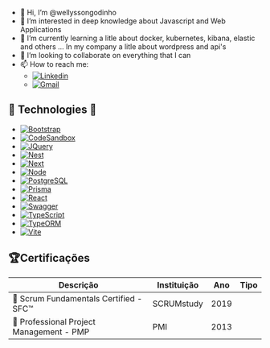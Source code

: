 

- 👋 Hi, I’m @wellyssongodinho
- 👀 I’m interested in deep knowledge about Javascript and Web Applications
- 🌱 I’m currently learning a litle about docker, kubernetes, kibana, elastic and others ... In my company a litle about wordpress and api's
- 💞️ I’m looking to collaborate on everything that I can
- 📫 How to reach me: 
  - [![Linkedin][Linkedin]][Linkedin-url]
  - [![Gmail][Gmail]][Gmail-url]


## :rocket: Technologies 🚀   

  
* [![Bootstrap][Bootstrap.com]][Bootstrap-url]
* [![CodeSandbox][CodeSandbox]][CodeSandbox-url]
* [![JQuery][JQuery.com]][JQuery-url]
* [![Nest][NestJS]][Nest-url]
* [![Next][Next.js]][Next-url]
* [![Node][Node.js]][Node-url]
* [![PostgreSQL][PostgreSQL]][PostgreSQL-url]
* [![Prisma][Prisma]][Prisma-url]
* [![React][React.js]][React-url]
* [![Swagger][Swagger]][Swagger-url]
* [![TypeScript][TypeScript.org]][TypeScript-url]
* [![TypeORM][TypeORM.io]][TypeORM-url]
* [![Vite][Vite.js]][Vite-url]

## 🏆Certificações

Descrição   | Instituição   | Ano | Tipo
--------- | --------- | ------ | ------
🏅 Scrum Fundamentals Certified - SFC™ | SCRUMstudy | 2019
🏅 Professional Project Management - PMP | PMI | 2013 

<!---
wellyssongodinho/wellyssongodinho is a ✨ special ✨ repository because its `README.md` (this file) appears on your GitHub profile.
You can click the Preview link to take a look at your changes.
--->

<!-- MARKDOWN LINKS & IMAGES -->

[Angular.io]: https://img.shields.io/badge/Angular-DD0031?style=for-the-badge&logo=angular&logoColor=white
[Angular-url]: https://angular.io/

[Bootstrap.com]: https://img.shields.io/badge/Bootstrap-563D7C?style=for-the-badge&logo=bootstrap&logoColor=white
[Bootstrap-url]: https://getbootstrap.com

[CodeSandbox]: https://img.shields.io/badge/CodeSandbox-151515?style=for-the-badge&logo=codesandbox&logoColor=#151515
[CodeSandbox-url]: https://codesandbox.io

[JQuery.com]: https://img.shields.io/badge/jQuery-0769AD?style=for-the-badge&logo=jquery&logoColor=white
[JQuery-url]: https://jquery.com 

[Laravel.com]: https://img.shields.io/badge/Laravel-FF2D20?style=for-the-badge&logo=laravel&logoColor=white
[Laravel-url]: https://laravel.com

[Linkedin]: https://img.shields.io/badge/-Wellysson_Godinho-blue?style=flat-square&logo=Linkedin&logoColor=white&link=https://www.linkedin.com/in/wellyssongodinho-236170234/
[Linkedin-url]: https://linkedin.com/in/wellyssongodinho/

[Gmail]: https://img.shields.io/badge/-wellysson.gomes@gmail.com-c14438?style=flat-square&logo=Gmail&logoColor=white&link=mailto:wellysson.gomes@gmail.com
[Gmail-url]: mailto:wellysson.gomes@gmail.com

[NestJS]: https://img.shields.io/badge/NestJS-E0234E?style=for-the-badge&logo=NestJS&logoColor=#E0234E
[Nest-url]: https://nextjs.org

[Next.js]: https://img.shields.io/badge/next.js-000000?style=for-the-badge&logo=nextdotjs&logoColor=#000000
[Next-url]: https://nextjs.org

[Node.js]: https://img.shields.io/badge/Node.js-339933?style=for-the-badge&logo=nodedotjs&logoColor=white
[Node-url]: https://nodejs.org/en/

[PostgreSQL]: https://img.shields.io/badge/PostgreSQL-4169E1?style=for-the-badge&logo=PostgreSQL&logoColor=white
[PostgreSQL-url]: https://www.postgresql.org/

[Prisma]: https://img.shields.io/badge/Prisma-2D3748?style=for-the-badge&logo=prisma&logoColor=white
[Prisma-url]: https://www.prisma.io

[React.js]: https://img.shields.io/badge/React-20232A?style=for-the-badge&logo=react&logoColor=61DAFB
[React-url]: https://reactjs.org

[Svelte.dev]: https://img.shields.io/badge/Svelte-4A4A55?style=for-the-badge&logo=svelte&logoColor=FF3E00
[Svelte-url]: https://svelte.dev

[Swagger]: https://img.shields.io/badge/Swagger-85EA2D?style=for-the-badge&logo=Swagger&logoColor=black
[Swagger-url]: https://swagger.io/

[TypeScript.org]: https://img.shields.io/badge/TypeScript-3178C6?style=for-the-badge&logo=typescript&logoColor=white
[TypeScript-url]: https://www.typescriptlang.org

[TypeORM.io]: https://img.shields.io/badge/TypeORM-E83524?style=for-the-badge&logo=typescript&logoColor=white
[TypeORM-url]: https://typeorm.io

[Vite.js]: https://img.shields.io/badge/Vite-646CFF?style=for-the-badge&logo=vite&logoColor=white
[Vite-url]: https://vitejs.dev

[Vue.js]: https://img.shields.io/badge/Vue.js-4FC08D?style=for-the-badge&logo=vuedotjs&logoColor=white
[Vue-url]: https://vuejs.org
